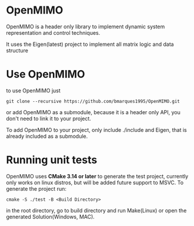 # OpenMIMO

OpenMIMO is a header only library to implement dynamic system representation and control techniques.

It uses the Eigen(latest) project to implement all matrix logic and data structure

# Use OpenMIMO

to use OpenMIMO just

```
git clone --recursive https://github.com/bmarques1995/OpenMIMO.git
```

or add OpenMIMO as a submodule, because it is a header only API, you don't need to link it to your project.

To add OpenMIMO to your project, only include ./include and Eigen, that is already included as a submodule.

# Running unit tests

OpenMIMO uses **CMake 3.14 or later** to generate the test project, currently only works on linux distros, but will be added future support to MSVC. To generate the project run: 

```
cmake -S ./test -B <Build Directory>
```

in the root directory, go to build directory and run Make(Linux) or open the generated Solution(Windows, MAC).
